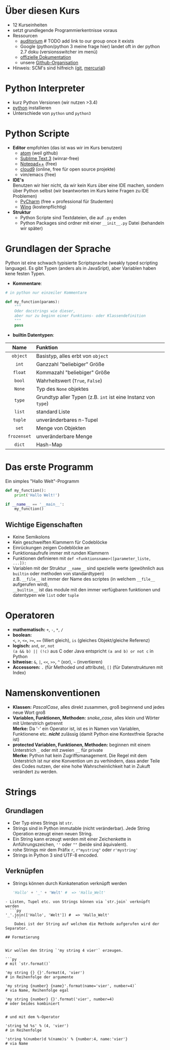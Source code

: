 # Über diesen Kurs
- 12 Kurseinheiten
- setzt grundlegende Programmierkentnisse voraus
- Ressourcen
    - [auditorium](http://auditorium.inf.tu-dresden.de) # TODO add link to our group once it exists
    - Google (python/python 3 meine frage hier) landet oft in der python 2.7 doku (versionsswitcher im menü)
    - [offizielle Dokumentation](docs.python.org)
    - unsere [Github-Organisation](http://github.com/tud-python-courses)
- Hinweis: SCM's sind hilfreich ([git](https://git-scm.com), [mercurial](http://mercurial.selenic.com/))


# Python Interpreter
- kurz Python Versionen (wir nutzen >3.4)
- [python](http://www.python.org) installieren
- Unterschiede von `python` und `python3`


# Python Scripte
- __Editor__ empfohlen (das ist was wir im Kurs benutzen)
    - [atom](https://atom.io) (weil github)
    - [Sublime Text 3](http://www.sublimetext.com/3) (winrar-free)
    - [Notepad++](http://notepad-plus-plus.org) (free)
    - [cloud9](https://c9.io) (online, free für open source projekte)
    - vim/emacs (free)
- __IDE's__  
Benutzen wir hier nicht, da wir kein Kurs über eine IDE machen, sondern über Python selbst (wir beantworten im Kurs keine Fragen zu IDE Problemen)
    - [PyCharm](https://jetbrains.com/pycharm) (free + professional für Studenten)
    - [Wing](https://wingware.com/) (kostenpflichtig)
- __Struktur__
    - Python Scripte sind Textdateien, die auf `.py` enden
    - Python Packages sind ordner mit einer `__init__.py` Datei (behandeln wir später)


# Grundlagen der Sprache
Python ist eine schwach typisierte Scriptsprache (weakly typed scripting language). Es gibt Typen (anders als in JavaSript), aber Variablen haben kene festen Typen.

- __Kommentare__:

```py
# in python nur einzeiler Kommentare

def my_function(params):
    """
    Oder docstrings wie dieser,
    aber nur zu beginn einer Funktions- oder Klassendefinition
    """
    pass
```

- __builtin Datentypen__:

| Name | Funktion |
|:----:|:---------|
| `object` | Basistyp, alles erbt von `object` |
| `int` | Ganzzahl "beliebiger" Größe |
| `float` | Kommazahl "beliebiger" Größe |
| `bool` | Wahrheitswert (`True`, `False`) |
| `None` | Typ des `None` objektes |
| `type` | Grundtyp aller Typen (z.B. `int` ist eine Instanz von `type`) |
| `list` | standard Liste |
| `tuple` | unveränderbares n-Tupel |
| `set` | Menge von Objekten |
| `frozenset` | unveränderbare Menge |
| `dict` | Hash-Map |

# Das erste Programm
Ein simples "Hallo Welt"-Programm

```py
def my_function():
    print('Hallo Welt!')

if __name__ == '__main__':
    my_function()
```

## Wichtige Eigenschaften
- Keine Semikolons
- Kein geschweiften Klammern für Codeblöcke
- Einrückungen zeigen Codeblöcke an
- Funktionsaufrufe immer mit runden Klammern
- Funktionen definieren mit `def <funktionsname>([parameter_liste, ...]):`
- Variablen mit der Struktur `__name__` sind spezielle werte (gewöhnlich aus `builtin` oder methoden von standardtypen)  
  z.B. `__file__` ist immer der Name des scriptes (in welchem `__file__` aufgerufen wird),  
  `__builtin__` ist das module mit den immer verfügbaren funktionen und datentypen wie `list` oder `tuple`

# Operatoren
- __mathematisch:__ `+`, `-`, `*`, `/` 
- __boolean:__  
  `<`, `>`, `<=`, `>=`, `==` (Wert gleich), `is` (gleiches Objekt/gleiche Referenz)
- __logisch:__ `and`, `or`, `not`  
  `(a && b) || (!c)` aus C oder Java entspricht `(a and b) or not c` in Python
- __bitweise:__ `&`, `|`, `<<`, `>>`, `^` (xor), `~` (invertieren)
- __Accessoren:__ `.` (für Methoded und attribute), `[]` (für Datenstrukturen mit Index)

# Namenskonventionen
- __Klassen:__ *PascalCase*, alles direkt zusammen, groß beginnend und jedes neue Wort groß
- __Variablen, Funktionen, Methoden:__ *snake_case*, alles klein und Wörter mit Unterstrich getrennt  
  __Merke:__ Da '-' ein Operator ist, ist es in Namen von Variablen, Funktionene etc. __*nicht*__ zulässig (damit Python eine Kontextfreie Sprache ist)
- __protected Variablen, Funktionen, Methoden:__ beginnen mit einem Unterstrich `_` oder mit zweien `__` für private  
  __Merke:__ Python hat kein Zugriffsmanagement. Die Regel mit dem Unterstrich ist nur eine Konvention um zu verhindern, dass ander Teile des Codes nutzen, der eine hohe Wahrscheinlichkeit hat in Zukuft verändert zu werden.

# Strings
## Grundlagen
- Der Typ eines Strings ist `str`.
- Strings sind in Python immutable (nicht veränderbar). Jede String Operation erzeugt einen neuen String.
- Ein String kann erzeugt werden mit einer Zeichenkette in Anführungszeichen, `''` oder `""` (beide sind äquivalent).
- rohe Strings mir dem Präfix `r`, `r"mystring"` oder `r'mystring'`
- Strings in Python 3 sind UTF-8 encoded.

## Verknüpfen
- Strings können durch Konkatenation verknüpft werden  
  ```py
  'Hallo' + '_' + 'Welt' #  => 'Hallo_Welt'
```
- Listen, Tupel etc. von Strings können via `str.join` verknüpft werden
  ```py
'_'.join(['Hallo', 'Welt']) #  => 'Hallo_Welt'
    ```
    Dabei ist der String auf welchem die Methode aufgerufen wird der Separator.

## Formatierung


Wir wollen den String `'my string 4 vier'` erzeugen.

```py
# mit `str.format()`  

'my string {} {}'.format(4, 'vier')
# in Reihenfolge der argumente

'my string {number} {name}'.format(name='vier', number=4)`
# via Name, Reihenfolge egal

'my string {number} {}'.format('vier', number=4)
# oder beides kombiniert


# und mit dem %-Operator

'string %d %s' % (4, 'vier')
# in Reihenfolge

'string %(number)d %(name)s' % {number:4, name:'vier'}
# via Name
  ```
